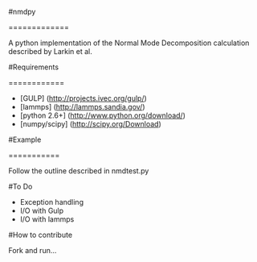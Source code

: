

#nmdpy

=============

A python implementation of the Normal Mode Decomposition calculation described by Larkin et al.

#Requirements

============

* [GULP] (http://projects.ivec.org/gulp/)
* [lammps] (http://lammps.sandia.gov/)
* [python 2.6+] (http://www.python.org/download/)
* [numpy/scipy] (http://scipy.org/Download)

#Example

===========

Follow the outline described in nmdtest.py


#To Do

* Exception handling
* I/O with Gulp
* I/O with lammps

#How to contribute

Fork and run...
